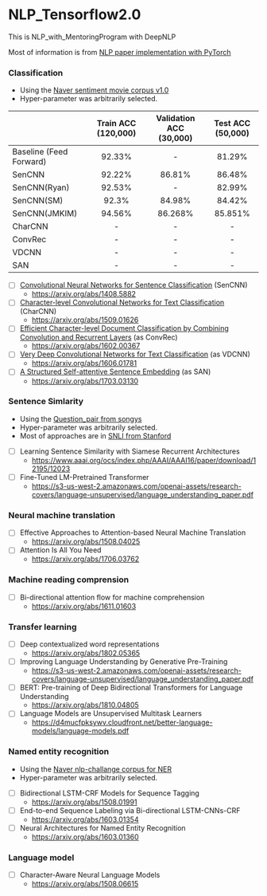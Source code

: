 # NLP_Tensorflow2.0

This is NLP_with_MentoringProgram with DeepNLP

Most of information is from [NLP paper implementation with PyTorch](https://github.com/aisolab/nlp_implementation) 

### Classification
+ Using the [Naver sentiment movie corpus v1.0](https://github.com/e9t/nsmc)
+ Hyper-parameter was arbitrarily selected.

|                  | Train ACC (120,000) | Validation ACC (30,000) | Test ACC (50,000) |
| :--------------- | :-------: | :------------: | :------: |
| Baseline (Feed Forward)     |  92.33%  |   -   | 81.29%  |
| SenCNN           |  92.22%  |     86.81%     |  86.48%  |
| SenCNN(Ryan)     |  92.53%  |     -     |  82.99%  |
| SenCNN(SM)       |  92.3%   |     84.98%     |  84.42%  |
| SenCNN(JMKIM)    |  94.56%  |     86.268%     |  85.851%  |
| CharCNN          | - | - | - |
| ConvRec          | - | - | - |
| VDCNN            | - | - | - |
| SAN | - | - | - |

* [ ] [Convolutional Neural Networks for Sentence Classification](https://github.com/aisolab/nlp_implementation/tree/master/Convolutional_Neural_Networks_for_Sentence_Classification) (SenCNN)
  + https://arxiv.org/abs/1408.5882
* [ ] [Character-level Convolutional Networks for Text Classification](https://github.com/aisolab/nlp_implementation/tree/master/Character-level_Convolutional_Networks_for_Text_Classification) (CharCNN)
  + https://arxiv.org/abs/1509.01626
* [ ] [Efficient Character-level Document Classification by Combining Convolution and Recurrent Layers](https://github.com/aisolab/nlp_implementation/tree/master/Efficient_Character-level_Document_Classification_by_Combining_Convolution_and_Recurrent_Layers) (as ConvRec)
  + https://arxiv.org/abs/1602.00367
* [ ] [Very Deep Convolutional Networks for Text Classification](https://github.com/aisolab/nlp_implementation/tree/master/Very_Deep_Convolutional_Networks_for_Text_Classification) (as VDCNN)
  + https://arxiv.org/abs/1606.01781
* [ ] [A Structured Self-attentive Sentence Embedding](https://github.com/aisolab/nlp_implementation/tree/master/A_Structured_Self-attentive_Sentence_Embedding) (as SAN)
  + https://arxiv.org/abs/1703.03130

### Sentence Simlarity
+ Using the [Question_pair from songys](https://github.com/songys/Question_pair)
+ Hyper-parameter was arbitrarily selected.
+ Most of approaches are in [SNLI from Stanford](https://nlp.stanford.edu/projects/snli/)

* [ ] Learning Sentence Similarity with Siamese Recurrent Architectures
	+ https://www.aaai.org/ocs/index.php/AAAI/AAAI16/paper/download/12195/12023
* [ ] Fine-Tuned LM-Pretrained Transformer
	+ https://s3-us-west-2.amazonaws.com/openai-assets/research-covers/language-unsupervised/language_understanding_paper.pdf



### Neural machine translation
* [ ] Effective Approaches to Attention-based Neural Machine Translation
	+ https://arxiv.org/abs/1508.04025
* [ ] Attention Is All You Need
	+ https://arxiv.org/abs/1706.03762

### Machine reading comprension
* [ ] Bi-directional attention flow for machine comprehension
	+ https://arxiv.org/abs/1611.01603

### Transfer learning
* [ ] Deep contextualized word representations
	+ https://arxiv.org/abs/1802.05365
* [ ] Improving Language Understanding by Generative Pre-Training
	+ https://s3-us-west-2.amazonaws.com/openai-assets/research-covers/language-unsupervised/language_understanding_paper.pdf
* [ ] BERT: Pre-training of Deep Bidirectional Transformers for Language Understanding
	+ https://arxiv.org/abs/1810.04805
* [ ] Language Models are Unsupervised Multitask Learners
	+ https://d4mucfpksywv.cloudfront.net/better-language-models/language-models.pdf

### Named entity recognition
+ Using the [Naver nlp-challange corpus for NER](https://github.com/naver/nlp-challenge/tree/master/missions/ner)
+ Hyper-parameter was arbitrarily selected.
* [ ] Bidirectional LSTM-CRF Models for Sequence Tagging
	+ https://arxiv.org/abs/1508.01991
* [ ] End-to-end Sequence Labeling via Bi-directional LSTM-CNNs-CRF
	+ https://arxiv.org/abs/1603.01354
* [ ] Neural Architectures for Named Entity Recognition
	+ https://arxiv.org/abs/1603.01360

### Language model
* [ ] Character-Aware Neural Language Models
  + https://arxiv.org/abs/1508.06615

